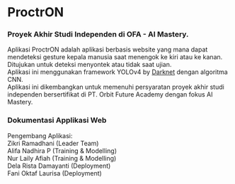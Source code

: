 # ProctrON
### Proyek Akhir Studi Independen di OFA - AI Mastery.<br>

Aplikasi ProctrON adalah aplikasi berbasis website yang mana dapat mendeteksi gesture kepala manusia saat menengok ke kiri atau ke kanan.
Ditujukan untuk deteksi menyontek atau tidak saat ujian.<br>
Aplikasi ini menggunakan framework YOLOv4 by [Darknet](https://pages.github.com/AlexeyAB/darknet) dengan algoritma CNN. <br>
Aplikasi ini dikembangkan untuk memenuhi persyaratan proyek akhir studi independen bersertifikat di PT. Orbit Future Academy dengan fokus AI Mastery.

### Dokumentasi Applikasi Web




Pengembang Aplikasi:<br>
  Zikri Ramadhani (Leader Team)<br>
  Alifa Nadhira P (Training & Modelling)<br>
  Nur Laily Afiah (Training & Modelling)<br>
  Dela Rista Damayanti (Deployment)<br>
  Fani Oktaf Laurisa (Deployment)<br>
